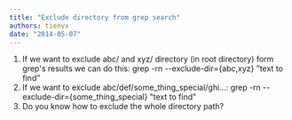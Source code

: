 ```yaml
---
title: "Exclude directory from grep search"
authors: tienvx
date: "2014-05-07"
---
```


1. If we want to exclude abc/ and xyz/ directory (in root directory) form grep's results we can do this: grep -rn --exclude-dir={abc,xyz} "text to find"
2. If we want to exclude abc/def/some\_thing\_special/ghi...: grep -rn --exclude-dir={some\_thing\_special} "text to find"
3. Do you know how to exclude the whole directory path?
